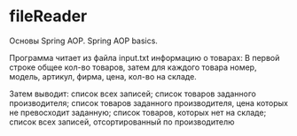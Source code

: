 # fileReader
Основы Spring AOP. Spring AOP basics.

Программа читает из файла input.txt информацию о товарах: 
В первой строке общее кол-во товаров, затем для каждого товара номер, модель, артикул, фирма, цена, кол-во на складе.

Затем выводит:
список всех записей;
список товаров заданного производителя;
список товаров заданного производителя, цена которых не превосходит заданную;
список товаров, которых нет на складе;
список всех записей, отсортированный по производителю
